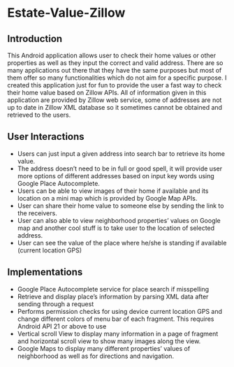 # Estate-Value-Zillow
## Introduction

This Android application allows user to check their home values or other properties as well as they input the correct and valid address. There are so many applications out there that they have the same purposes but most of them offer so many functionalities which do not aim for a specific purpose. I created this application just for fun to provide the user a fast way to check their home value based on Zillow APIs.  All of information given in this application are provided by Zillow web service, some of addresses are not up to date in Zillow XML database so it sometimes cannot be obtained and retrieved to the users.

## User Interactions

* Users can just input a given address into search bar to retrieve its home value.
*	The address doesn’t need to be in full or good spell, it will provide user more options of different addresses based on input key words using Google Place Autocomplete.
* Users can be able to view images of their home if available and its location on a mini map which is provided by Google Map APIs.
* User can share their home value to someone else by sending the link to the receivers.
* User can also able to view neighborhood properties’ values on Google map and another cool stuff is to take user to the location of selected address.
* User can see the value of the place where he/she is standing if available (current location GPS)

## Implementations
* Google Place Autocomplete service for place search if misspelling 
* Retrieve and display place’s information by parsing XML data after sending through a request
*	Performs permission checks for using device current location GPS and change different colors of menu bar of each fragment. This requires Android API 21 or above to use
*	Vertical scroll View to display many information in a page of fragment and horizontal scroll view to show many images along the view.
*	Google Maps to display many different properties’ values of neighborhood as well as for directions and navigation.
